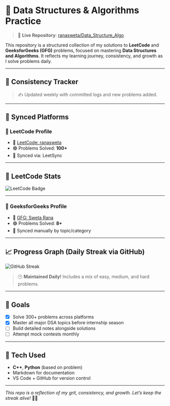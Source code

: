 # 📘 Data Structures & Algorithms Practice

> 🔗 **Live Repository**: [ranasweta/Data_Structure_Algo](https://github.com/ranasweta/Data_Structure_Algo)

This repository is a structured collection of my solutions to **LeetCode** and **GeeksforGeeks (GFG)** problems, focused on mastering **Data Structures and Algorithms**. It reflects my learning journey, consistency, and growth as I solve problems daily.

---

## 📅 Consistency Tracker
> ✍️ Updated weekly with committed logs and new problems added.

---

## 🔄 Synced Platforms

### 📌 LeetCode Profile
- 🔗 [LeetCode: ranasweta](https://leetcode.com/u/ranasweta/)  
- 🟢 Problems Solved: **100+**
- 🔄 Synced via: LeetSync
---

## 🧮 LeetCode Stats

![LeetCode Badge](https://leetcard.jacoblin.cool/ranasweta?theme=dark&font=baloo&ext=contest)

---
### 📌 GeeksforGeeks Profile
- 🔗 [GFG: Sweta Rana](https://www.geeksforgeeks.org/user/ranasweu6s9/)  
- 🟢 Problems Solved: **8+**
- 🔄 Synced manually by topic/category

---

## 📈 Progress Graph (Daily Streak via GitHub)

![GitHub Streak](https://streak-stats.demolab.com?user=ranasweta&theme=dark&hide_border=true)

> 🕒 **Maintained Daily!** Includes a mix of easy, medium, and hard problems.

---

## 🚀 Goals

- [x] Solve 300+ problems across platforms
- [x] Master all major DSA topics before internship season
- [ ] Build detailed notes alongside solutions
- [ ] Attempt mock contests monthly

---

## 🤖 Tech Used

- **C++**, **Python** (based on problem)
- Markdown for documentation
- VS Code + GitHub for version control

---

_This repo is a reflection of my grit, consistency, and growth. Let’s keep the streak alive!_ 🌱🔥


